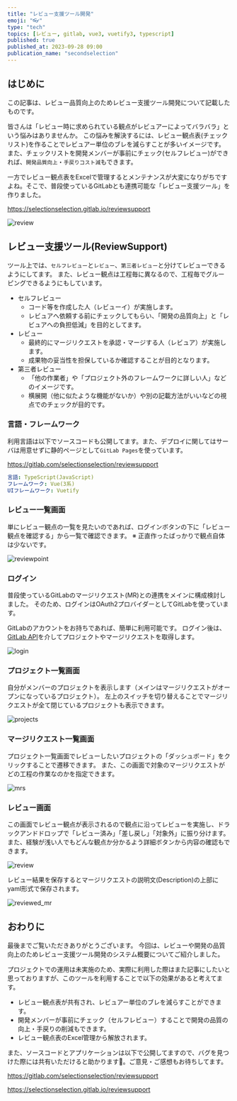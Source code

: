 ```yaml
---
title: "レビュー支援ツール開発"
emoji: "👓"
type: "tech"
topics: [レビュー, gitlab, vue3, vuetify3, typescript]
published: true
published_at: 2023-09-28 09:00
publication_name: "secondselection"
---
```


## はじめに

この記事は、レビュー品質向上のためレビュー支援ツール開発について記載したものです。

皆さんは「レビュー時に求められている観点がレビュアーによってバラバラ」という悩みはありませんか。
この悩みを解決するには、レビュー観点表(チェックリスト)を作ることでレビュアー単位のブレを減らすことが多いイメージです。
また、チェックリストを開発メンバーが事前にチェック(セルフレビュー)ができれば、`開発品質向上`・`手戻りコスト減`もできます。

一方でレビュー観点表をExcelで管理するとメンテナンスが大変になりがちですよね。そこで、普段使っているGitLabとも連携可能な「レビュー支援ツール」を作りました。

https://selectionselection.gitlab.io/reviewsupport

![review](/images/review_tool/review.drawio.png)

## レビュー支援ツール(ReviewSupport)

ツール上では、`セルフレビュー`と`レビュー`、`第三者レビュー`と分けてレビューできるようにしてます。
また、レビュー観点は工程毎に異なるので、工程毎でグルーピングできるようにもしています。

- セルフレビュー
    - コード等を作成した人（レビューイ）が実施します。
    - レビュアへ依頼する前にチェックしてもらい、「開発の品質向上」と「レビュアへの負担低減」を目的としてます。
- レビュー
    - 最終的にマージリクエストを承認・マージする人（レビュア）が実施します。
    - 成果物の妥当性を担保しているか確認することが目的となります。
- 第三者レビュー
    - 「他の作業者」や「プロジェクト外のフレームワークに詳しい人」などのイメージです。
    - 横展開（他に似たような機能がないか）や別の記載方法がいいなどの視点でのチェックが目的です。

### 言語・フレームワーク

利用言語は以下でソースコードも公開してます。また、デプロイに関してはサーバは用意せずに静的ページとして`GitLab Pages`を使っています。

https://gitlab.com/selectionselection/reviewsupport

```yaml
言語: TypeScript(JavaScript)
フレームワーク: Vue(3系)
UIフレームワーク: Vuetify
```

### レビュー一覧画面

単にレビュー観点の一覧を見たいのであれば、ログインボタンの下に「レビュー観点を確認する」から一覧で確認できます。
※ 正直作ったばっかりで観点自体は少ないです。

![reviewpoint](/images/review_tool/reviewpoint.drawio.png)

### ログイン

普段使っているGitLabのマージリクエスト(MR)との連携をメインに構成検討しました。
そのため、ログインはOAuth2プロバイダーとしてGitLabを使っています。

GitLabのアカウントをお持ちであれば、簡単に利用可能です。
ログイン後は、[GitLab API](https://docs.gitlab.com/ee/api/api_resources.html)を介してプロジェクトやマージリクエストを取得します。

![login](/images/review_tool/login.drawio.png)

### プロジェクト一覧画面

自分がメンバーのプロジェクトを表示します（メインはマージリクエストがオープンになっているプロジェクト）。
左上のスイッチを切り替えることでマージリクエストが全て閉じているプロジェクトも表示できます。

![projects](/images/review_tool/projects.drawio.png)

### マージリクエスト一覧画面

プロジェクト一覧画面でレビューしたいプロジェクトの「ダッシュボード」をクリックすることで遷移できます。
また、この画面で対象のマージリクエストがどの工程の作業なのかを指定できます。

![mrs](/images/review_tool/mrs.drawio.png)

### レビュー画面

この画面でレビュー観点が表示されるので観点に沿ってレビューを実施し、ドラックアンドドロップで「レビュー済み」「差し戻し」「対象外」に振り分けます。
また、経験が浅い人でもどんな観点か分かるよう詳細ボタンから内容の確認もできます。

![review](/images/review_tool/review.drawio.png)

レビュー結果を保存するとマージリクエストの説明文(Description)の上部にyaml形式で保存されます。

![reviewed_mr](/images/review_tool/reviewed_mr.drawio.png)

## おわりに

最後までご覧いただきありがとうございます。
今回は、レビューや開発の品質向上のためレビュー支援ツール開発のシステム概要についてご紹介しました。

プロジェクトでの運用は未実施のため、実際に利用した際はまた記事にしたいと思っておりますが、このツールを利用することで以下の効果があると考えてます。

- レビュー観点表が共有され、レビュアー単位のブレを減らすことができます。
- 開発メンバーが事前にチェック（セルフレビュー）することで開発の品質の向上・手戻りの削減もできます。
- レビュー観点表のExcel管理から解放されます。

また、ソースコードとアプリケーションは以下で公開してますので、バグを見つけた際には共有いただけると助かります🙇。ご意見・ご感想もお待ちしてます。

https://gitlab.com/selectionselection/reviewsupport

https://selectionselection.gitlab.io/reviewsupport
